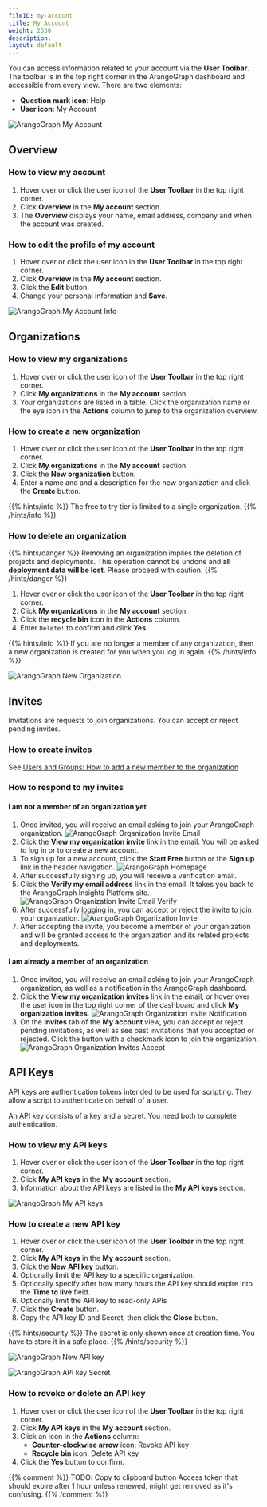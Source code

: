 ```yaml
---
fileID: my-account
title: My Account
weight: 2330
description: 
layout: default
---
```

You can access information related to your account via the __User Toolbar__.
The toolbar is in the top right corner in the ArangoGraph dashboard and
accessible from every view. There are two elements:

- __Question mark icon__: Help
- __User icon__: My Account

![ArangoGraph My Account](/images/arangograph-my-account.png)

## Overview

### How to view my account

1. Hover over or click the user icon of the __User Toolbar__ in the top right corner.
2. Click __Overview__ in the __My account__ section.
3. The __Overview__ displays your name, email address, company and when the
   account was created.

### How to edit the profile of my account

1. Hover over or click the user icon in the __User Toolbar__ in the top right corner.
2. Click __Overview__ in the __My account__ section.
3. Click the __Edit__ button.
4. Change your personal information and __Save__.

![ArangoGraph My Account Info](/images/arangograph-my-account-info.png)

## Organizations

### How to view my organizations

1. Hover over or click the user icon of the __User Toolbar__ in the top right corner.
2. Click __My organizations__ in the __My account__ section.
3. Your organizations are listed in a table.
   Click the organization name or the eye icon in the __Actions__ column to
   jump to the organization overview.

### How to create a new organization

1. Hover over or click the user icon of the __User Toolbar__ in the top right corner.
2. Click __My organizations__ in the __My account__ section.
3. Click the __New organization__ button.
4. Enter a name and and a description for the new organization and click the
   __Create__ button.

{{% hints/info %}}
The free to try tier is limited to a single organization.
{{% /hints/info %}}

### How to delete an organization

{{% hints/danger %}}
Removing an organization implies the deletion of projects and deployments.
This operation cannot be undone and **all deployment data will be lost**.
Please proceed with caution.
{{% /hints/danger %}}

1. Hover over or click the user icon of the __User Toolbar__ in the top right corner.
2. Click __My organizations__ in the __My account__ section.
3. Click the __recycle bin__ icon in the __Actions__ column.
4. Enter `Delete!` to confirm and click __Yes__.

{{% hints/info %}}
If you are no longer a member of any organization, then a new organization is
created for you when you log in again.
{{% /hints/info %}}

![ArangoGraph New Organization](/images/arangograph-new-org.png)

## Invites

Invitations are requests to join organizations. You can accept or reject
pending invites.

### How to create invites

See [Users and Groups: How to add a new member to the organization](organizations/users#how-to-add-a-new-member-to-the-organization)

### How to respond to my invites

#### I am not a member of an organization yet

1. Once invited, you will receive an email asking to join your
   ArangoGraph organization.
   ![ArangoGraph Organization Invite Email](/images/arangograph-org-invite-email.png)
2. Click the __View my organization invite__ link in the email. You will be
   asked to log in or to create a new account.
3. To sign up for a new account, click the __Start Free__ button or the
   __Sign up__ link in the header navigation.
   ![ArangoGraph Homepage](/images/arangograph-homepage.png)
4. After successfully signing up, you will receive a verification email.
5. Click the __Verify my email address__ link in the email. It takes you back
   to the ArangoGraph Insights Platform site.
   ![ArangoGraph Organization Invite Email Verify](/images/arangograph-org-invite-email-verify.png)
6. After successfully logging in, you can accept or reject the invite to
   join your organization.
   ![ArangoGraph Organization Invite](/images/arangograph-org-invite.png)
7. After accepting the invite, you become a member of your organization and
   will be granted access to the organization and its related projects and
   deployments.

#### I am already a member of an organization

1. Once invited, you will receive an email asking to join your
   ArangoGraph organization, as well as a notification in the ArangoGraph dashboard.
2. Click the __View my organization invites__ link in the email, or hover over the
   user icon in the top right corner of the dashboard and click
   __My organization invites__.
   ![ArangoGraph Organization Invite Notification](/images/arangograph-org-invite-notification.png)
3. On the __Invites__ tab of the __My account__ view, you can accept or reject
   pending invitations, as well as see past invitations that you accepted or
   rejected. Click the button with a checkmark icon to join the organization.
   ![ArangoGraph Organization Invites Accept](/images/arangograph-org-invites-accept.png)

## API Keys

API keys are authentication tokens intended to be used for scripting.
They allow a script to authenticate on behalf of a user.

An API key consists of a key and a secret. You need both to complete
authentication.

### How to view my API keys

1. Hover over or click the user icon of the __User Toolbar__ in the top right corner.
2. Click __My API keys__ in the __My account__ section.
3. Information about the API keys are listed in the __My API keys__ section.

![ArangoGraph My API keys](/images/arangograph-my-api-keys.png)

### How to create a new API key

1. Hover over or click the user icon of the __User Toolbar__ in the top right corner.
2. Click __My API keys__ in the __My account__ section.
3. Click the __New API key__ button.
4. Optionally limit the API key to a specific organization.
5. Optionally specify after how many hours the API key should expire into the
   __Time to live__ field.
6. Optionally limit the API key to read-only APIs
7. Click the __Create__ button.
8. Copy the API key ID and Secret, then click the __Close__ button.

{{% hints/security %}}
The secret is only shown once at creation time.
You have to store it in a safe place.
{{% /hints/security %}}

![ArangoGraph New API key](/images/arangograph-new-api-key.png)

![ArangoGraph API key Secret](/images/arangograph-api-key-secret.png)

### How to revoke or delete an API key

1. Hover over or click the user icon of the __User Toolbar__ in the top right corner.
2. Click __My API keys__ in the __My account__ section.
3. Click an icon in the __Actions__ column:
   - __Counter-clockwise arrow__ icon: Revoke API key
   - __Recycle bin__ icon: Delete API key
4. Click the __Yes__ button to confirm.

{{% comment %}}
TODO: Copy to clipboard button
Access token that should expire after 1 hour unless renewed, might get removed as it's confusing.
{{% /comment %}}
